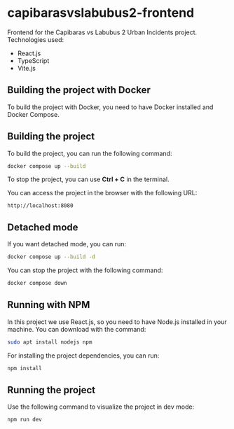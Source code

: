 # capibarasvslabubus2-frontend

Frontend for the Capibaras vs Labubus 2 Urban Incidents project.
Technologies used: 
- React.js
- TypeScript
- Vite.js

## Building the project with Docker

To build the project with Docker, you need to have Docker installed and Docker Compose.

## Building the project

To build the project, you can run the following command:
```bash
docker compose up --build 
```

To stop the project, you can use **Ctrl + C** in the terminal.

You can access the project in the browser with the following URL:
```
http://localhost:8080
```



## Detached mode

If you  want detached mode, you can run:

```bash
docker compose up --build -d
```

You can stop the project with the following command:
```bash
docker compose down
```



## Running with NPM
In this project we use React.js, so you need to have Node.js installed in your machine. You can download with the command:
```bash
sudo apt install nodejs npm
```

For installing the project dependencies, you can run:
```bash
npm install
```

## Running the project
Use the following command to visualize the project in dev mode:
```bash
npm run dev
```

